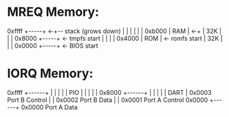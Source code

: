 # MREQ Memory:
0xffff +-----+ <-+-- stack (grows down)
       |     |   |
       |     |   |
0xb000 | RAM | <-+
       | 32K |
       |     |
0x8000 +-----+ <- tmpfs start
       |     |
       |     |
0x4000 | ROM | <- romfs start
       | 32K |
       |     |
0x0000 +-----+ <- BIOS start

# IORQ Memory:
0xffff +------+
       |      |
       |      |
       | PIO  |
       |      |
       |      |
0x8000 +------+
       |      |
       |      |
       | DART | 0x0003 Port B Control
       |      | 0x0002 Port B Data
       |      | 0x0001 Port A Control
0x0000 +------+ 0x0000 Port A Data
